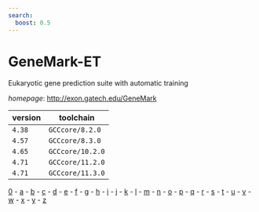 ```yaml
---
search:
  boost: 0.5
---
```

# GeneMark-ET

Eukaryotic gene prediction suite with automatic training

*homepage*: <http://exon.gatech.edu/GeneMark>

version | toolchain
--------|----------
``4.38`` | ``GCCcore/8.2.0``
``4.57`` | ``GCCcore/8.3.0``
``4.65`` | ``GCCcore/10.2.0``
``4.71`` | ``GCCcore/11.2.0``
``4.71`` | ``GCCcore/11.3.0``

[0](../0/index.md) - [a](../a/index.md) - [b](../b/index.md) - [c](../c/index.md) - [d](../d/index.md) - [e](../e/index.md) - [f](../f/index.md) - [g](../g/index.md) - [h](../h/index.md) - [i](../i/index.md) - [j](../j/index.md) - [k](../k/index.md) - [l](../l/index.md) - [m](../m/index.md) - [n](../n/index.md) - [o](../o/index.md) - [p](../p/index.md) - [q](../q/index.md) - [r](../r/index.md) - [s](../s/index.md) - [t](../t/index.md) - [u](../u/index.md) - [v](../v/index.md) - [w](../w/index.md) - [x](../x/index.md) - [y](../y/index.md) - [z](../z/index.md)

